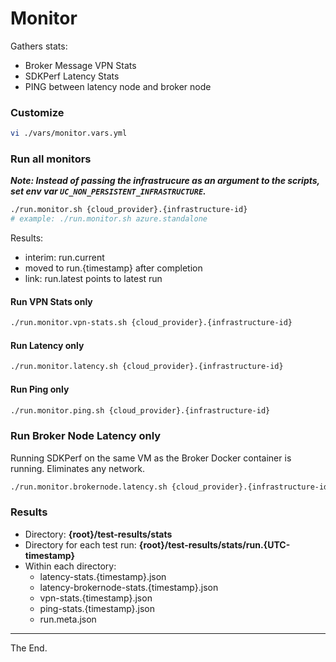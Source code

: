 # Monitor

Gathers stats:

 * Broker Message VPN Stats
 * SDKPerf Latency Stats
 * PING between latency node and broker node

### Customize

````bash
vi ./vars/monitor.vars.yml

````

### Run all monitors

_**Note: Instead of passing the infrastrucure as an argument to the scripts, set env var `UC_NON_PERSISTENT_INFRASTRUCTURE`.**_

````bash
./run.monitor.sh {cloud_provider}.{infrastructure-id}
# example: ./run.monitor.sh azure.standalone
````
Results:
- interim: run.current
- moved to run.{timestamp} after completion
- link: run.latest points to latest run

#### Run VPN Stats only
````bash
./run.monitor.vpn-stats.sh {cloud_provider}.{infrastructure-id}
````
#### Run Latency only
````bash
./run.monitor.latency.sh {cloud_provider}.{infrastructure-id}
````
#### Run Ping only
````bash
./run.monitor.ping.sh {cloud_provider}.{infrastructure-id}
````
### Run Broker Node Latency only
Running SDKPerf on the same VM as the Broker Docker container is running.
Eliminates any network.

````bash
./run.monitor.brokernode.latency.sh {cloud_provider}.{infrastructure-id}
````

### Results

* Directory: **{root}/test-results/stats**
* Directory for each test run: **{root}/test-results/stats/run.{UTC-timestamp}**
* Within each directory:
  - latency-stats.{timestamp}.json
  - latency-brokernode-stats.{timestamp}.json
  - vpn-stats.{timestamp}.json
  - ping-stats.{timestamp}.json
  - run.meta.json

---
The End.

